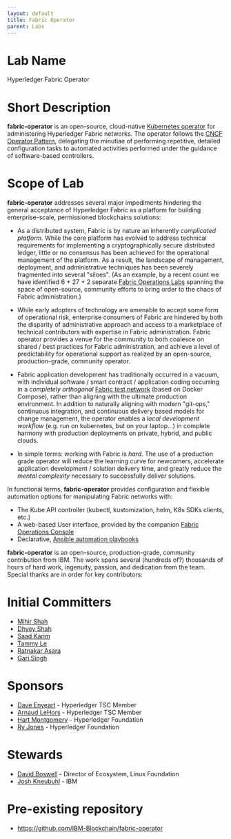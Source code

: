 ```yaml
---
layout: default
title: Fabric Operator
parent: Labs
---
```

# Lab Name
Hyperledger Fabric Operator

# Short Description
**fabric-operator** is an open-source, cloud-native [Kubernetes operator](https://kubernetes.io/docs/concepts/extend-kubernetes/operator/)
for administering Hyperledger Fabric networks.  The operator follows the [CNCF Operator Pattern](https://github.com/cncf/tag-app-delivery/blob/main/operator-wg/whitepaper/Operator-WhitePaper_v1-0.md),
delegating the minutiae of performing repetitive, detailed configuration tasks to automated activities performed under
the guidance of software-based controllers.

# Scope of Lab
**fabric-operator** addresses several major impediments hindering the general acceptance of Hyperledger Fabric as a
platform for building enterprise-scale, permissioned blockchains solutions:

- As a distributed system, Fabric is by nature an inherently _complicated platform._  While the core platform has 
  evolved to address technical requirements for implementing a cryptographically secure distributed ledger,
  little or no consensus has been achieved for the operational management of the platform.  As a result, the 
  landscape of management, deployment, and administrative techniques has been severely fragmented into several
  "siloes".  (As an example, by a recent count we have identified 6 + 27 + 2 separate [Fabric Operations Labs](https://wiki.hyperledger.org/display/CA/Fabric+Operations+Labs)
  spanning the space of open-source, community efforts to bring order to the chaos of Fabric administration.)


- While early adopters of technology are amenable to accept some form of operational risk, enterprise consumers
  of Fabric are hindered by both the disparity of administrative approach and access to a marketplace of technical
  contributors with expertise in Fabric administration.  Fabric operator provides a venue for the community to both 
  coalesce on shared / best practices for Fabric administration, and achieve a level of predictability for operational 
  support as realized by an open-source, production-grade, community operator.


- Fabric application development has traditionally occurred in a vacuum, with individual software / smart contract / 
  application coding occurring in a _completely orthogonal_ [Fabric test network](https://hyperledger-fabric.readthedocs.io/en/latest/test_network.html)
  (based on Docker Compose), rather than aligning with the ultimate production environment.  In addition to naturally
  aligning with modern "git-ops," continuous integration, and continuous delivery based models for change management,
  the operator enables a _local development workflow_ (e.g. run on kubernetes, but on your laptop...) in complete 
  harmony with production deployments on private, hybrid, and public clouds.


- In simple terms: working with Fabric is _hard._  The use of a production grade operator will reduce the learning 
  curve for newcomers, accelerate application development / solution delivery time, and greatly reduce the 
  _mental complexity_ necessary to successfully deliver solutions.  

  
In functional terms, **fabric-operator** provides configuration and flexible automation options for manipulating
Fabric networks with: 

- The Kube API controller (kubectl, kustomization, helm, K8s SDKs clients, etc.)
- A web-based User interface, provided by the companion [Fabric Operations Console](https://github.com/hyperledger-labs/fabric-operations-console)
- Declarative, [Ansible automation playbooks](https://github.com/IBM-Blockchain/ansible-collection) 


**fabric-operator** is an open-source, production-grade, community contribution from IBM.  The work spans several
(hundreds of?) thousands of hours of hard work, ingenuity, passion, and dedication from the team.  Special thanks
are in order for key contributors:


# Initial Committers

- [Mihir Shah](https://github.com/mrshah-at-ibm)
- [Dhyey Shah](https://github.com/dhyey20)
- [Saad Karim](https://github.com/saad-karim)
- [Tammy Le](https://github.com/letammyh)
- [Ratnakar Asara](https://github.com/asararatnakar)
- [Gari Singh](https://github.com/mastersingh24)


# Sponsors

- [Dave Enyeart](https://github.com/denyeart)  - Hyperledger TSC Member
- [Arnaud LeHors](https://github.com/lehors)  - Hyperledger TSC Member
- [Hart Montgomery](https://github.com/hartm) - Hyperledger Foundation
- [Ry Jones](https://github.com/ryjones) - Hyperledger Foundation


# Stewards

- [David Boswell](mailto:dboswell@linuxfoundation.org) - Director of Ecosystem, Linux Foundation
- [Josh Kneubuhl](https://github.com/jkneubuh) - IBM


# Pre-existing repository

- https://github.com/IBM-Blockchain/fabric-operator
